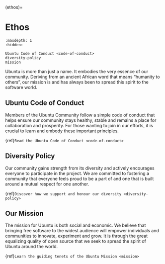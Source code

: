 (ethos)=
# Ethos

```{toctree}
:maxdepth: 1
:hidden:

Ubuntu Code of Conduct <code-of-conduct>
diversity-policy
mission
```

Ubuntu is more than just a name. It embodies the very essence of our community. Deriving from an ancient African word that means “humanity to others”, our mission is and has always been to spread this spirit to the software world.

## Ubuntu Code of Conduct

Members of the Ubuntu Community follow a simple code of conduct that helps ensure our community stays healthy, stable and remains a place for collaboration and prosperity. For those wanting to join in our efforts, it is crucial to learn and embody these important principles.

{ref}`Read the Ubuntu Code of Conduct <code-of-conduct>`

## Diversity Policy

Our community gains strength from its diversity and actively encourages everyone to participate in the project. We are committed to fostering a community that everyone feels proud to be a part of and one that is built around a mutual respect for one another.

{ref}`Discover how we support and honour our diversity <diversity-policy>`

## Our Mission

The mission for Ubuntu is both social and economic. We believe that bringing free software to the widest audience will empower individuals and communities to innovate, experiment and grow. It is through the great equalizing quality of open source that we seek to spread the spirit of Ubuntu around the world.

{ref}`Learn the guiding tenets of the Ubuntu Mission <mission>`